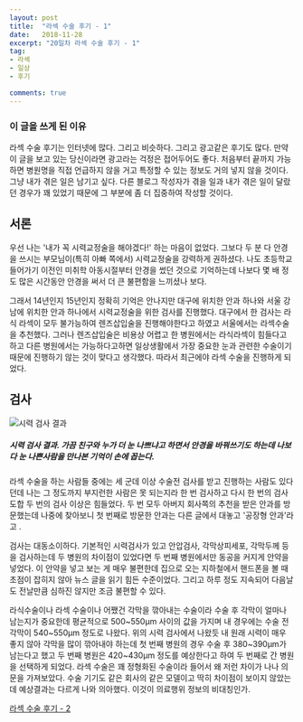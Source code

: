 ```yaml
---
layout: post
title:  "라섹 수술 후기 - 1"
date:   2018-11-28
excerpt: "20일차 라섹 수술 후기 - 1"
tag:
- 라섹 
- 일상
- 후기

comments: true
---
```


### 이 글을 쓰게 된 이유

라섹 수술 후기는 인터넷에 많다. 그리고 비슷하다. 그리고 광고같은 후기도 많다. 만약 이 글을 보고 있는 당신이라면 광고라는 걱정은 접어두어도 좋다. 처음부터 끝까지 가능하면 병원명을 직접 언급하지 않을 거고 특정할 수 있는 정보도 거의 넣지 않을 것이다. 그냥 내가 겪은 일은 남기고 싶다. 다른 블로그 작성자가 겪을 일과 내가 겪은 일이 달랐던 경우가 꽤 있었기 때문에 그 부분에 좀 더 집중하여 작성할 것이다.

## 서론

우선 나는 '내가 꼭 시력교정술을 해야겠다!' 하는 마음이 없었다. 그보다 두 분 다 안경을 쓰시는 부모님이(특히 아빠 쪽에서) 시력교정술을 강력하게 권하셨다. 나도 초등학교 들어가기 이전인 미취학 아동시절부터 안경을 썼던 것으로 기억하는데 나보다 몇 배 정도 많은 시간동안 안경을 써서 더 큰 불편함을 느끼셨나 보다.

그래서 14년인지 15년인지 정확히 기억은 안나지만 대구에 위치한 안과 하나와 서울 강남에 위치한 안과 하나에서 시력교정술을 위한 검사를 진행했다. 대구에서 한 검사는 라식 라섹이 모두 불가능하여 렌즈삽입술을 진행해야한다고 하였고 서울에서는 라섹수술을 추천했다. 그러나 렌즈삽입술은 비용상 어렵고 한 병원에서는 라식라섹이 힘들다고 하고 다른 병원에서는 가능하다고하면 일상생활에서 가장 중요한 눈과 관련한 수술이기 때문에 진행하기 않는 것이 맞다고 생각했다. 따라서 최근에야 라섹 수술을 진행하게 되었다.

## 검사

![시력 검사 결과](https://git-snoop.github.io/assets/img/lasekpost/lasek_examine.jpg)
##### *시력 검사 결과. 가끔 친구와 누가 더 눈 나쁘냐고 하면서 안경을 바꿔쓰기도 하는데 나보다 눈 나쁜사람을 만나본 기억이 손에 꼽는다.*

라섹 수술을 하는 사람들 중에는 세 군데 이상 수술전 검사를 받고 진행하는 사람도 있다던데 나는 그 정도까지 부지런한 사람은 못 되는지라 한 번 검사하고 다시 한 번의 검사 도합 두 번의 검사 이상은 힘들었다. 두 번 모두 아버지 회사쪽의 추천을 받은 안과를 방문했는데 나중에 찾아보니 첫 번째로 방문한 안과는 다른 글에서 대놓고 '공장형 안과'라고 .

검사는 대동소이하다. 기본적인 시력검사가 있고 안압검사, 각막상피세포, 각막두께 등을 검사하는데 두 병원의 차이점이 있었다면 두 번째 병원에서만 동공을 커지게 안약을 넣었다. 이 안약을 넣고 보는 게 매우 불편한데 집으로 오는 지하철에서 핸드폰을 볼 때 초점이 잡히지 않아 뉴스 글을 읽기 힘든 수준이었다. 그리고 하루 정도 지속되어 다음날도 전날만큼 심하진 않지만 조금 불편할 수 있다.

라식수술이나 라섹 수술이나 어쨌건 각막을 깎아내는 수술이라 수술 후 각막이 얼마나 남는지가 중요한데 평균적으로 500\~550µm 사이의 값을 가지며 내 경우에는 수술 전 각막이 540\~550µm 정도로 나왔다. 위의 시력 검사에서 나왔듯 내 원래 시력이 매우 좋지 않아 각막을 많이 깎아내야 하는데 첫 번째 병원의 경우 수술 후 380\~390µm가 남는다고 했고 두 번째 병원은 420\~430µm 정도를 예상한다고 하여 두 번째로 간 병원을 선택하게 되었다. 라섹 수술은 꽤 정형화된 수술이라 들어서 왜 저런 차이가 나나 의문을 가져보았다. 수술 기기도 같은 회사의 같은 모델이고 딱히 차이점이 보이지 않았는데 예상결과는 다르게 나와 의아했다. 이것이 의료행위 정보의 비대칭인가.

[라섹 수술 후기 - 2](https://git-snoop.github.io/lasek-review-2/)
